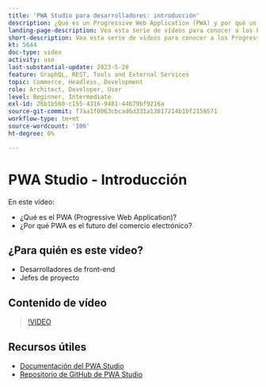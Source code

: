 ```yaml
---
title: 'PWA Studio para desarrolladores: introducción'
description: ¿Qué es un Progressive Web Application (PWA) y por qué un PWA Studio es el futuro​.
landing-page-description: Vea esta serie de vídeos para conocer a los Progressive Web Application (PWA) y por qué PWA Studio es el futuro de [!DNL Commerce] sitios.
short-description: Vea esta serie de vídeos para conocer a los Progressive Web Application (PWA) y por qué PWA Studio es el futuro de [!DNL Commerce] sitios.
kt: 5644
doc-type: video
activity: use
last-substantial-update: 2023-5-28
feature: GraphQL, REST, Tools and External Services
topic: Commerce, Headless, Development
role: Architect, Developer, User
level: Beginner, Intermediate
exl-id: 26b1b560-c155-4316-9481-44679bf9216a
source-git-commit: f7aa1f0063cbcad6d331a13817214b1bf2158571
workflow-type: tm+mt
source-wordcount: '106'
ht-degree: 0%

---
```


# PWA Studio - Introducción

En este vídeo:

- ¿Qué es el PWA (Progressive Web Application)?
- ¿Por qué PWA es el futuro del comercio electrónico?

## ¿Para quién es este vídeo?

- Desarrolladores de front-end
- Jefes de proyecto

## Contenido de vídeo

>[!VIDEO](https://video.tv.adobe.com/v/35715?quality=12&learn=on)

## Recursos útiles

- [Documentación del PWA Studio](https://developer.adobe.com/commerce/pwa-studio/)
- [Repositorio de GitHub de PWA Studio](https://github.com/magento/pwa-studio)
